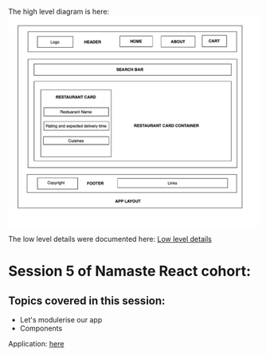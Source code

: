 The high level diagram is here: ![High-Level-Diagram-Food-Villa](../High-Level-Design-Food-Villa.png)

The low level details were documented here: [Low level details](../Low-Level-Design-Food-Villa.txt)

# Session 5 of Namaste React cohort:

## Topics covered in this session:

- Let's modulerise our app
- Components

Application: [here](https://foodvilla-girik.vercel.app/)